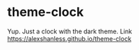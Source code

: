 # theme-clock
Yup. Just a clock with the dark theme.
Link  https://alexshanless.github.io/theme-clock
